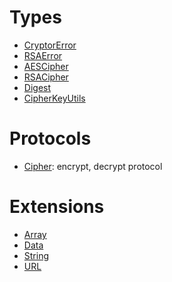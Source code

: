 # Types

  - [CryptorError](./CryptorError)
  - [RSAError](./RSAError)
  - [AESCipher](./AESCipher)
  - [RSACipher](./RSACipher)
  - [Digest](./Digest)
  - [CipherKeyUtils](./CipherKeyUtils)

# Protocols

  - [Cipher](./Cipher):
    encrypt, decrypt protocol

# Extensions

  - [Array](./Array)
  - [Data](./Data)
  - [String](./String)
  - [URL](./URL)
